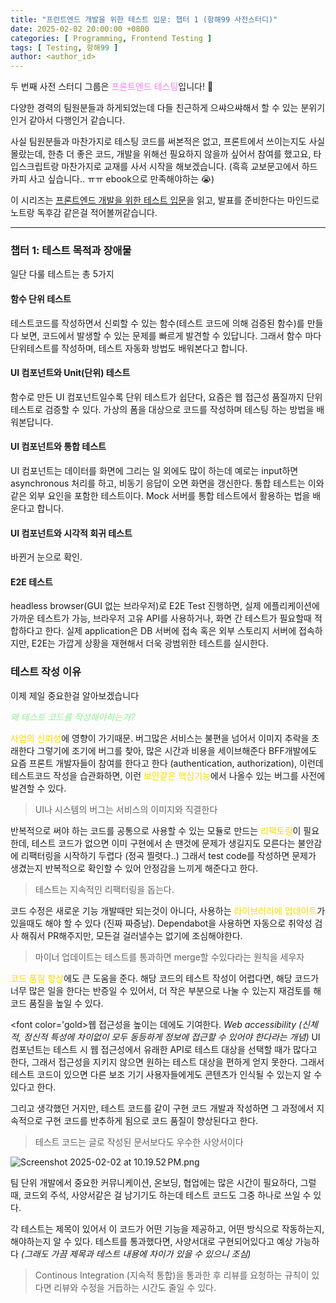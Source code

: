 ```yaml
---
title: "프런트엔드 개발을 위한 테스트 입문: 챕터 1 (항해99 사전스터디)"
date: 2025-02-02 20:00:00 +0800
categories: [ Programming, Frontend Testing ]
tags: [ Testing, 항해99 ]
author: <author_id>   
---
```

두 번째 사전 스터디 그룹은 <font color='violet'>프론트엔드 테스팅</font>입니다! 🥳

다양한 경력의 팀원분들과 하게되었는데 다들 친근하게 으쌰으쌰해서 할 수 있는 분위기인거 같아서 다행인거 같습니다.

사실 팀원분들과 마찬가지로 테스팅 코드를 써본적은 없고, 프론트에서 쓰이는지도 사실 몰랐는데, 한층 더 좋은 코드, 개발을 위해선
필요하지 않을까 싶어서 참여를 했고요, 타입스크립트랑 마찬가지로 교재를 사서 시작을 해보겠습니다. (흑흑 교보문고에서 하드카피 사고 싶습니다.. ㅠㅠ ebook으로 만족해야하는 😭)

이 시리즈는 [프론트엔드 개발을 위한 테스트 입문](https://product.kyobobook.co.kr/detail/S000213500949)을 읽고, 발표를 준비한다는 마인드로 노트랑 독후감 같은걸 적어볼꺼같습니다.

---

### 챕터 1:  테스트 목적과 장애물

일단 다룰 테스트는 총 5가지

#### 함수 단위 테스트
테스트코드를 작성하면서 신뢰할 수 있는 함수(테스트 코드에 의해 검증된 함수)를 만들다 보면, 코드에서 발생할 수 있는 문제를 빠르게 발견할 수 있답니다.
그래서 함수 마다 단위테스트를 작성하며, 테스트 자동화 방법도 배워본다고 합니다.

#### UI 컴포넌트와 Unit(단위) 테스트
함수로 만든 UI 컴포넌트일수록 단위 테스트가 쉽단다, 요즘은 웹 접근성 품질까지 단위 테스트로 검증할 수 있다. 가상의 폼을 대상으로 코드를 작성하며 테스팅 하는 방법을 배워본답니다.

#### UI 컴포넌트와 통합 테스트
UI 컴포넌트는 데이터를 화면에 그리는 일 외에도 많이 하는데 예로는 input하면 asynchronous 처리를 하고, 비동기 응답이 오면 화면을 갱신한다. 통합 테스트는 이와 같은 외부 요인을 포함한 테스트이다.
Mock 서버를 통합 테스트에서 활용하는 법을 배운다고 합니다.

#### UI 컴포넌트와 시각적 회귀 테스트
바뀐거 눈으로 확인.

#### E2E 테스트
headless browser(GUI 없는 브라우저)로 E2E Test 진행하면, 실제 에플리케이션에 가까운 테스트가 가능, 브라우저 고유 API를 사용하거나, 화면 간 테스트가 필요할때 적합하다고 한다.
실제 application은 DB 서버에 접속 혹은 외부 스토리지 서버에 접속하지만, E2E는 가깝게 상황을 재현해서 더욱 광범위한 테스트를 실시한다.

### 테스트 작성 이유

이제 제일 중요한걸 알아보겠습니다

<font color = 'lightgreen'><i>왜 테스트 코드를 작성해야하는가?</i></font>

<font color="gold">사업의 신뢰성</font>에 영향이 가기때문. 버그많은 서비스는 불편을 넘어서 이미지 추락을 초래한다
그렇기에 조기에 버그를 찾아, 많은 시간과 비용을 세이브해준다
BFF개발에도 요즘 프론트 개발자들이 참여를 한다고 한다 (authentication, authorization), 이런데 테스트코드 작성을 습관화하면, 이런 <font color='gold'>보안같은 핵심기능</font>에서
나올수 있는 버그를 사전에 발견할 수 있다.

> UI나 시스템의 버그는 서비스의 이미지와 직결한다

반복적으로 써야 하는 코드를 공통으로 사용할 수 있는 모듈로 만드는 <font color ="gold">리팩토링</font>이 필요한데, 테스트 코드가 없으면 이미 구현에서 손 땐것에 문제가 생길지도 모른다는 불안감에 리팩터링을 시작하기 두렵다 (정곡 찔렷다..)
그래서 test code를 작성하면 문제가 생겼는지 반복적으로 확인할 수 있어 안정감을 느끼게 해준다고 한다.

> 테스트는 지속적인 리팩터링을 돕는다.

코드 수정은 새로운 기능 개발때만 되는것이 아니다, 사용하는 <font color='gold'>라이브러리에 업데이트</font>가 있을때도 해야 할 수 있다 (진짜 짜증남).
Dependabot을 사용하면 자동으로 취약성 검사 해줘서 PR해주지만, 모든걸 걸러낼수는 없기에 조심해야한다.

> 마이너 업데이트는 테스트를 통과하면 merge할 수있다라는 원칙을 세우자

<font color='gold'>코드 품질 향상</font>에도 큰 도움을 준다.
해당 코드의 테스트 작성이 어렵다면, 해당 코드가 너무 많은 일을 한다는 반증일 수 있어서, 더 작은 부분으로 나눌 수 있는지 재검토를 해 코드 품질을 높일 수 있다.

<font color='gold>웹 접근성</font>을 높이는 데에도 기여한다. <i>Web accessibility (신체적, 정신적 특성에 차이없이 모두 동등하게 정보에 접근할 수 있어야 한다라는 개념)</i>
UI 컴포넌트는 테스트 시 웹 접근성에서 유래한 API로 테스트 대상을 선택할 때가 많다고 한다, 그래서 접근성을 지키지 않으면 원하는 테스트 대상을 편하게 얻지 못한다. 그래서 
테스트 코드이 있으면 다른 보조 기기 사용자들에게도 콘텐츠가 인식될 수 있는지 알 수 있다고 한다.

그리고 생각했던 거지만, 테스트 코드를 같이 구현 코드 개발과 작성하면 그 과정에서 지속적으로 구현 코드를 반추하게 됨으로 코드 품질이 향상된다고 한다.

> 테스트 코드는 글로 작성된 문서보다도 우수한 사양서이다

![Screenshot 2025-02-02 at 10.19.52 PM.png](../assets/img/screenshots/frontend-testing/Screenshot%202025-02-02%20at%2010.19.52%E2%80%AFPM.png)

팀 단위 개발에서 중요한 커뮤니케이션, 온보딩, 협업에는 많은 시간이 필요하다, 그럴때, 코드외 주석, 사양서같은 걸 남기기도 하는데 테스트 코드도 그중 하나로 쓰일 수 있다.

각 테스트는 제목이 있어서 이 코드가 어떤 기능을 제공하고, 어떤 방식으로 작동하는지, 해야하는지 알 수 있다.
테스트를 통과했다면, 사양서대로 구현되어있다고 예상 가능하다 <i>(그래도 가끔 제목과 테스트 내용에 차이가 있을 수 있으니 조심)</i>

> Continous Integration (지속적 통합)을 통과한 후 리뷰를 요청하는 규칙이 있다면 리뷰와 수정을 거듭하는 시간도 줄일 수 있다.
